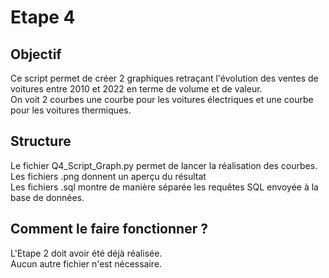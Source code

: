# Etape 4 

## Objectif 

Ce script permet de créer 2 graphiques retraçant l'évolution des ventes de voitures entre 2010 et 2022 en terme de volume et de valeur.   
On voit 2 courbes une courbe pour les voitures électriques et une courbe pour les voitures thermiques. 

## Structure 
Le fichier Q4_Script_Graph.py permet de lancer la réalisation des courbes.   
Les fichiers .png donnent un aperçu du résultat  
Les fichiers .sql montre de manière séparée les requêtes SQL envoyée à la base de données.   

## Comment le faire fonctionner ? 

L'Etape 2 doit avoir été déjà réalisée.   
Aucun autre fichier n'est nécessaire. 



